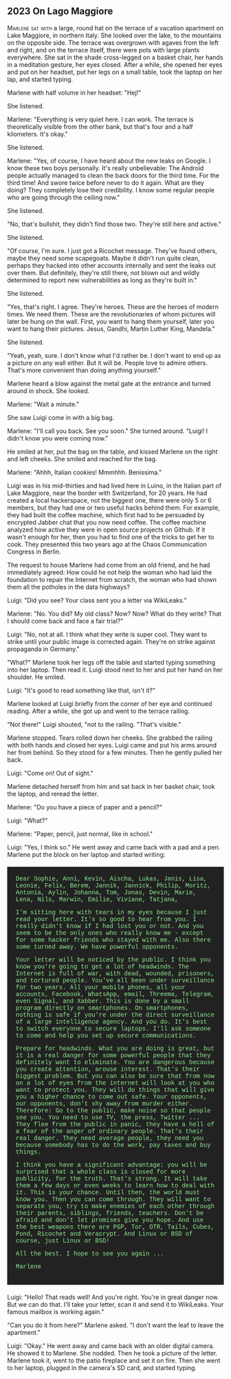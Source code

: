 
## **2023** On Lago Maggiore

<span style="font-variant:small-caps;">Marlene sat with</span> a large, round hat on the terrace of a vacation apartment on Lake Maggiore, in northern Italy.
She looked over the lake, to the mountains on the opposite side.
The terrace was overgrown with agaves from the left and right, and on the terrace itself, there were pots with large plants everywhere.
She sat in the shade cross-legged on a basket chair, her hands in a meditation gesture, her eyes closed.
After a while, she opened her eyes and put on her headset, put her legs on a small table, took the laptop on her lap, and started typing.

Marlene with half volume in her headset: "Hej!"

She listened.

Marlene: "Everything is very quiet here.
I can work.
The terrace is theoretically visible from the other bank, but that's four and a half kilometers.
It's okay."

She listened.

Marlene: "Yes, of course, I have heard about the new leaks on Google.
I know these two boys personally.
It's really unbelievable: The Android people actually managed to clean the back doors for the third time.
For the third time!
And swore twice before never to do it again.
What are they doing?
They completely lose their credibility.
I know some regular people who are going through the ceiling now."

She listened.

"No, that's bullshit, they didn't find those two.
They're still here and active."

She listened.

"Of course, I'm sure.
I just got a Ricochet message.
They've found others, maybe they need some scapegoats.
Maybe it didn't run quite clean, perhaps they hacked into other accounts internally and sent the leaks out over them.
But definitely, they're still there, not blown out and wildly determined to report new vulnerabilities as long as they're built in."

She listened.

"Yes, that's right.
I agree.
They're heroes.
These are the heroes of modern times.
We need them.
These are the revolutionaries of whom pictures will later be hung on the wall.
First, you want to hang them yourself, later you want to hang their pictures.
Jesus, Gandhi, Martin Luther King, Mandela."

She listened.

"Yeah, yeah, sure.
I don't know what I'd rather be.
I don't want to end up as a picture on any wall either.
But it will be.
People love to admire others.
That's more convenient than doing anything yourself."

Marlene heard a blow against the metal gate at the entrance and turned around in shock.
She looked.

Marlene: "Wait a minute."

She saw Luigi come in with a big bag.

Marlene: "I'll call you back.
See you soon."
She turned around.
"Luigi!
I didn't know you were coming now."

He smiled at her, put the bag on the table, and kissed Marlene on the right and left cheeks.
She smiled and reached for the bag.

Marlene: "Ahhh, Italian cookies!
Mmmhhh.
Benissima."

Luigi was in his mid-thirties and had lived here in Luino, in the Italian part of Lake Maggiore, near the border with Switzerland, for 20 years.
He had created a local hackerspace, not the biggest one, there were only 5 or 6 members, but they had one or two useful hacks behind them.
For example, they had built the coffee machine, which first had to be persuaded by encrypted Jabber chat that you now need coffee.
The coffee machine analyzed how active they were in open source projects on Github.
If it wasn't enough for her, then you had to find one of the tricks to get her to cook.
They presented this two years ago at the Chaos Communication Congress in Berlin.

The request to house Marlene had come from an old friend, and he had immediately agreed: How could he not help the woman who had laid the foundation to repair the Internet from scratch, the woman who had shown them all the potholes in the data highways?

Luigi: "Did you see?
Your class sent you a letter via WikiLeaks."

Marlene: "No.
You did?
My old class?
Now? Now?
What do they write?
That I should come back and face a fair trial?"

Luigi: "No, not at all.
I think what they write is super cool.
They want to strike until your public image is corrected again.
They're on strike against propaganda in Germany."

"What?" Marlene took her legs off the table and started typing something into her laptop.
Then read it.
Luigi stood next to her and put her hand on her shoulder.
He smiled.

Luigi: "It's good to read something like that, isn't it?"

Marlene looked at Luigi briefly from the corner of her eye and continued reading.
After a while, she got up and went to the terrace railing.

"Not there!" Luigi shouted, "not to the railing.
"That's visible."

Marlene stopped.
Tears rolled down her cheeks.
She grabbed the railing with both hands and closed her eyes.
Luigi came and put his arms around her from behind.
So they stood for a few minutes.
Then he gently pulled her back.

Luigi: "Come on! Out of sight."

Marlene detached herself from him and sat back in her basket chair, took the laptop, and reread the letter.

Marlene: "Do you have a piece of paper and a pencil?"

Luigi: "What?"

Marlene: "Paper, pencil, just normal, like in school."

Luigi: "Yes, I think so."
He went away and came back with a pad and a pen.
Marlene put the block on her laptop and started writing:

<div style="background-color: #222; color: lightgreen; padding: 20px; margin: 20px 0; font-family: 'Courier New'">
Dear Sophie, Anni, Kevin, Aischa, Lukas, Janis, Lisa, Leonie, Felix, Berem, Jannik, Jannick, Philip, Moritz, Antonia, Aylin, Johanna, Tom, Jonas, Devin, Marie, Lena, Nils, Marwin, Emilie, Viviane, Tatjana,

I'm sitting here with tears in my eyes because I just read your letter. It's so good to hear from you. I really didn't know if I had lost you or not. And you seem to be the only ones who really know me - except for some hacker friends who stayed with me. Also there some turned away. We have powerful opponents.


Your letter will be noticed by the public. I think you know you're going to get a lot of headwinds. The Internet is full of war, with dead, wounded, prisoners, and tortured people. You've all been under surveillance for two years. All your mobile phones, all your accounts, Facebook, WhatsApp, email, Threema, Telegram, even Signal, and Xabber. This is done by a small program directly on smartphones. On smartphones, nothing is safe if you're under the direct surveillance of a large intelligence agency. And you do. It's best to switch everyone to secure laptops. I'll ask someone to come and help you set up secure communications.


Prepare for headwinds. What you are doing is great, but it is a real danger for some powerful people that they definitely want to eliminate. You are dangerous because you create attention, arouse interest. That's their biggest problem. But you can also be sure that from now on a lot of eyes from the internet will look at you who want to protect you. They will do things that will give you a higher chance to come out safe. Your opponents, our opponents, don't shy away from murder either. Therefore: Go to the public, make noise so that people see you. You need to use TV, the press, Twitter ... They flee from the public in panic, they have a hell of a fear of the anger of ordinary people. That's their real danger. They need average people, they need you because somebody has to do the work, pay taxes and buy things.


I think you have a significant advantage: you will be surprised that a whole class is closed for more publicity, for the truth. That's strong. It will take them a few days or even weeks to learn how to deal with it. This is your chance. Until then, the world must know you. Then you can come through. They will want to separate you, try to make enemies of each other through their parents, siblings, friends, teachers. Don't be afraid and don't let promises give you hope. And use the best weapons there are PGP, Tor, OTR, Tails, Cubes, Pond, Ricochet and Veracrypt. And Linux or BSD of course, just Linux or BSD!


All the best.
I hope to see you again ...


Marlene
</div>
Luigi: "Hello!
That reads well!
And you're right.
You're in great danger now.
But we can do that.
I'll take your letter, scan it and send it to WikiLeaks.
Your famous mailbox is working again."

"Can you do it from here?" Marlene asked.
"I don't want the leaf to leave the apartment."

Luigi: "Okay."
He went away and came back with an older digital camera.
He showed it to Marlene.
She nodded.
Then he took a picture of the letter.
Marlene took it, went to the patio fireplace and set it on fire.
Then she went to her laptop, plugged in the camera's SD card, and started typing.

